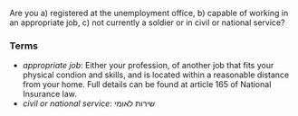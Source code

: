 Are you a) registered at the unemployment office, b) capable of working in an appropriate job, c) not currently a soldier or in civil or national service? 

### Terms
* *appropriate job*: Either your profession, of another job that fits your physical condion and skills, and is located within a reasonable distance from your home. Full details can be found at article 165 of National Insurance law.
* *civil or national service*: שירות לאומי
